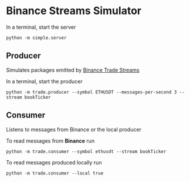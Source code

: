 # Binance Streams Simulator

In a terminal, start the server

```
python -m simple.server
```

## Producer

Simulates packages emitted by [Binance Trade Streams](https://developers.binance.com/docs/binance-spot-api-docs/web-socket-streams#trade-streams)

In a terminal, start the producer

```
python -m trade.producer --symbol ETHUSDT --messages-per-second 3 --stream bookTicker
```

## Consumer

Listens to messages from Binance or the local producer

To read messages from **Binance** run

```
python -m trade.consumer --symbol ethusdt --stream bookTicker
```

To read messages produced locally run

```
python -m trade.consumer --local true
```
